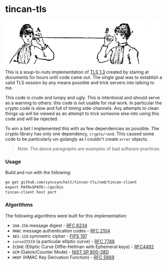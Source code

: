 # tincan-tls

<img src="https://github.com/syncsynchalt/tincan-tls/raw/master/images/tincan.png"
     alt="Lover's telephone" width="498" height="140" />

This is a soup-to-nuts implementation of [TLS 1.3](https://tools.ietf.org/html/rfc8446)
created by staring at documents for hours until code came out.  The
single goal was to establish a valid TLS session by any means
possible and trick servers into talking to me.

This code is crude and lumpy and ugly.  This is intentional and
should serve as a warning to others: this code is not usable for
real work.  In particular the crypto code is slow and full of timing
side-channels.  Any attempts to clean things up will be viewed as
an attempt to trick someone else into using this code and will be
rejected.

To win a bet I implemented this with as few dependencies as possible.
The crypto library has only one dependency, `crypto/rand`.  This
caused some code to be particularly un-golangly as I couldn't create
`error` objects.

> Note: The above paragraphs are examples of bad software practices.

### Usage

Build and run with the following:

```
go get github.com/syncsynchalt/tincan-tls/cmd/tincan-client
export PATH=$PATH:~/go/bin
tincan-client host port
```

### Algorithms

The following algorithms were built for this implementation:

* `SHA-256` message digest - [RFC 6234](https://tools.ietf.org/html/rfc6234)
* `HMAC` message authentication codes - [RFC 2104](https://tools.ietf.org/html/rfc2104)
* `AES-128` symmetric cipher - [FIPS 197](https://nvlpubs.nist.gov/nistpubs/FIPS/NIST.FIPS.197.pdf)
* `curve25519` (a particular elliptic curve) - [RFC 7748](https://tools.ietf.org/html/rfc7748)
* `ECDHE` (Elliptic Curve Diffie-Hellman with Ephemeral keys) - [RFC4492](https://tools.ietf.org/html/rfc4492)
* `GCM` (Galois/Counter Mode) - [NIST SP 800-38D](https://csrc.nist.gov/publications/detail/sp/800-38d/final)
* `HKDF` (HMAC Key Derivation Function) - [RFC 5869](https://tools.ietf.org/html/rfc5869)

